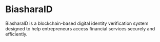 # BiasharaID
BiasharaID is a blockchain-based digital identity verification system designed to help entrepreneurs access financial services securely and efficiently. 
